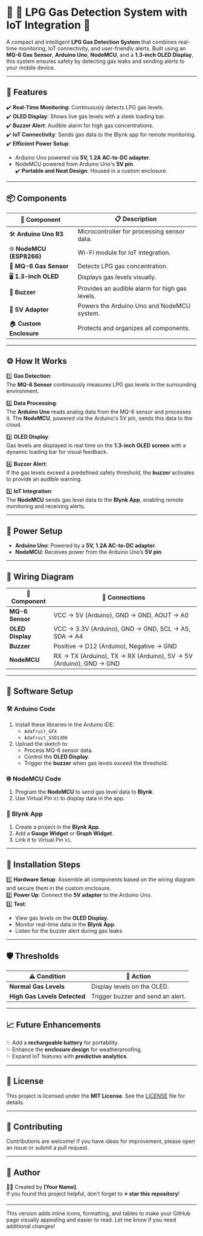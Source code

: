 # 🌟 **🚨 LPG Gas Detection System with IoT Integration** 🌟  

A compact and intelligent **LPG Gas Detection System** that combines real-time monitoring, IoT connectivity, and user-friendly alerts. Built using an **MQ-6 Gas Sensor**, **Arduino Uno**, **NodeMCU**, and a **1.3-inch OLED Display**, this system ensures safety by detecting gas leaks and sending alerts to your mobile device.  

---

## 🎯 **Features**

✔️ **Real-Time Monitoring**: Continuously detects LPG gas levels.  
✔️ **OLED Display**: Shows live gas levels with a sleek loading bar.  
✔️ **Buzzer Alert**: Audible alarm for high gas concentrations.  
✔️ **IoT Connectivity**: Sends gas data to the Blynk app for remote monitoring.  
✔️ **Efficient Power Setup**:  
   - Arduino Uno powered via **5V, 1.2A AC-to-DC adapter**.  
   - NodeMCU powered from Arduino Uno's **5V pin**.  
✔️ **Portable and Neat Design**: Housed in a custom enclosure.  

---

## 📦 **Components**

| 🔧 **Component**           | 📋 **Description**                                 |
|-----------------------------|---------------------------------------------------|
| 🛠️ **Arduino Uno R3**       | Microcontroller for processing sensor data.        |
| 🌐 **NodeMCU (ESP8266)**     | Wi-Fi module for IoT integration.                 |
| 🛑 **MQ-6 Gas Sensor**       | Detects LPG gas concentration.                    |
| 🖥️ **1.3-inch OLED**         | Displays gas levels visually.                     |
| 🔔 **Buzzer**               | Provides an audible alarm for high gas levels.    |
| 🔌 **5V Adapter**           | Powers the Arduino Uno and NodeMCU system.        |
| 🏠 **Custom Enclosure**      | Protects and organizes all components.            |

---

## ⚙️ **How It Works**

1️⃣ **Gas Detection**:  
The **MQ-6 Sensor** continuously measures LPG gas levels in the surrounding environment.  

2️⃣ **Data Processing**:  
The **Arduino Uno** reads analog data from the MQ-6 sensor and processes it. The **NodeMCU**, powered via the Arduino's 5V pin, sends this data to the cloud.  

3️⃣ **OLED Display**:  
Gas levels are displayed in real time on the **1.3-inch OLED screen** with a dynamic loading bar for visual feedback.  

4️⃣ **Buzzer Alert**:  
If the gas levels exceed a predefined safety threshold, the **buzzer** activates to provide an audible warning.  

5️⃣ **IoT Integration**:  
The **NodeMCU** sends gas level data to the **Blynk App**, enabling remote monitoring and receiving alerts.  

---

## 🔌 **Power Setup**

- **Arduino Uno**: Powered by a **5V, 1.2A AC-to-DC adapter**.  
- **NodeMCU**: Receives power from the Arduino Uno’s **5V pin**.  

---

## 📐 **Wiring Diagram**

| 🧩 **Component**       | 🔌 **Connections**              |
|------------------------|---------------------------------|
| **MQ-6 Sensor**        | VCC → 5V (Arduino), GND → GND, AOUT → A0 |
| **OLED Display**       | VCC → 3.3V (Arduino), GND → GND, SCL → A5, SDA → A4 |
| **Buzzer**             | Positive → D12 (Arduino), Negative → GND |
| **NodeMCU**            | RX → TX (Arduino), TX → RX (Arduino), 5V → 5V (Arduino), GND → GND |

---

## 🚀 **Software Setup**

### 🛠️ **Arduino Code**
1. Install these libraries in the Arduino IDE:  
   - `Adafruit_GFX`  
   - `Adafruit_SSD1306`  
2. Upload the sketch to:  
   - Process MQ-6 sensor data.  
   - Control the **OLED Display**.  
   - Trigger the **buzzer** when gas levels exceed the threshold.  

### 🌐 **NodeMCU Code**
1. Program the **NodeMCU** to send gas level data to **Blynk**.  
2. Use Virtual Pin `V1` to display data in the app.  

### 📱 **Blynk App**
1. Create a project in the **Blynk App**.  
2. Add a **Gauge Widget** or **Graph Widget**.  
3. Link it to Virtual Pin `V1`.  

---

## 🔧 **Installation Steps**

1️⃣ **Hardware Setup**: Assemble all components based on the wiring diagram and secure them in the custom enclosure.  
2️⃣ **Power Up**: Connect the **5V adapter** to the Arduino Uno.  
3️⃣ **Test**:  
   - View gas levels on the **OLED Display**.  
   - Monitor real-time data in the **Blynk App**.  
   - Listen for the buzzer alert during gas leaks.  

---

## 🛡️ **Thresholds**

| ⚠️ **Condition**             | 🎯 **Action**                     |
|------------------------------|-----------------------------------|
| **Normal Gas Levels**        | Display levels on the OLED.      |
| **High Gas Levels Detected** | Trigger buzzer and send an alert.|

---

## 📈 **Future Enhancements**

✨ Add a **rechargeable battery** for portability.  
✨ Enhance the **enclosure design** for weatherproofing.  
✨ Expand IoT features with **predictive analytics**.  

---

## 📜 **License**

This project is licensed under the **MIT License**. See the [LICENSE](LICENSE) file for details.  

---

## 🤝 **Contributing**

Contributions are welcome! If you have ideas for improvement, please open an issue or submit a pull request.  

---

## 👤 **Author**

👨‍💻 Created by **[Your Name]**.  
If you found this project helpful, don’t forget to **⭐ star this repository**!  

---

This version adds inline icons, formatting, and tables to make your GitHub page visually appealing and easier to read. Let me know if you need additional changes!
